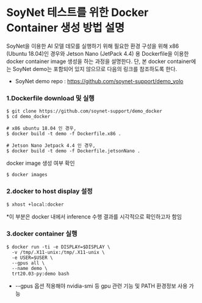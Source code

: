 # SoyNet 테스트를 위한 Docker Container 생성 방법 설명

SoyNet을 이용한 AI 모델 데모를 실행하기 위해 필요한 환경 구성을 위해
x86 (Ubuntu 18.04)인 경우와 Jetson Nano (JetPack 4.4) 용 Dockerfile을 이용한 
docker container image 생성을 하는 과정을 설명한다.
단, 본 docker container에는 SoyNet demo는 포함되어 있지 않으므로 다음의 링크를 참조하도록 한다. 
- SoyNet demo repo : https://github.com/soynet-support/demo_yolo



### 1.Dockerfile download 및 실행 
```
$ git clone https://github.com/soynet-support/demo_docker
$ cd demo_docker

# x86 ubuntu 18.04 인 경우,
$ docker build -t demo -f Dockerfile.x86 . 

# Jetson Nano Jetpack 4.4 인 경우, 
$ docker build -t demo -f Dockerfile.jetsonNano . 
```

docker image 생성 여부 확인

```
$ docker images
```


### 2.docker to host display 설정


```
$ xhost +local:docker
```

*이 부분은 docker 내에서 inference 수행 결과를 시각적으로 확인하고자 함임


### 3.docker container 실행


```
$ docker run -ti -e DISPLAY=$DISPLAY \
  -v /tmp/.X11-unix:/tmp/.X11-unix \
  -e USER=$USER \
  --gpus all \
  --name demo \
  trt20.03-py:demo bash
```

* --gpus 옵션 적용해야 nvidia-smi 등 gpu 관련 기능 및 PATH 환경정보 사용 가능
